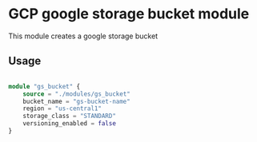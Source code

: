 GCP google storage bucket module
===

This module creates a google storage bucket

Usage
---

```tf

module "gs_bucket" {
    source = "./modules/gs_bucket"
    bucket_name = "gs-bucket-name"
    region = "us-central1"
    storage_class = "STANDARD"
    versioning_enabled = false
}

```
